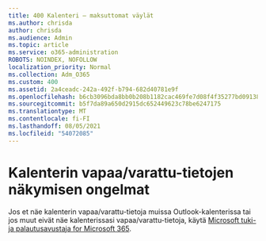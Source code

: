 ```yaml
---
title: 400 Kalenteri – maksuttomat väylät
ms.author: chrisda
author: chrisda
ms.audience: Admin
ms.topic: article
ms.service: o365-administration
ROBOTS: NOINDEX, NOFOLLOW
localization_priority: Normal
ms.collection: Adm_O365
ms.custom: 400
ms.assetid: 2a4ceadc-242a-492f-b794-682d40781e9f
ms.openlocfilehash: b6cb3096bda8bb0b208b1182cac469fe7d08f4f35277bd09138f770d4aeaa106
ms.sourcegitcommit: b5f7da89a650d2915dc652449623c78be6247175
ms.translationtype: MT
ms.contentlocale: fi-FI
ms.lasthandoff: 08/05/2021
ms.locfileid: "54072085"
---
```

# <a name="issues-seeing-calendar-freebusy-information"></a>Kalenterin vapaa/varattu-tietojen näkymisen ongelmat

Jos et näe kalenterin vapaa/varattu-tietoja muissa Outlook-kalenterissa tai jos muut eivät näe kalenterissasi vapaa/varattu-tietoja, käytä [Microsoft tuki- ja palautusavustaja for Microsoft 365](https://diagnostics.office.com/).
